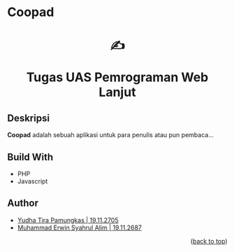 # Coopad

<div align="center">
  <h1>

  ✍️

  Tugas UAS Pemrograman Web Lanjut

  </h1>
</div>

<!-- PROJECT SHIELDS -->

## Deskripsi
<p><b>Coopad</b> adalah sebuah aplikasi untuk para penulis atau pun pembaca...</p>

## Build With

* PHP
* Javascript

## Author
- [Yudha Tira Pamungkas | 19.11.2705](https://github.com/yudhatira21)
- [Muhammad Erwin Syahrul Alim | 19.11.2687](https://github.com/muhem)

<p align="right">(<a href="#top">back to top</a>)</p>
